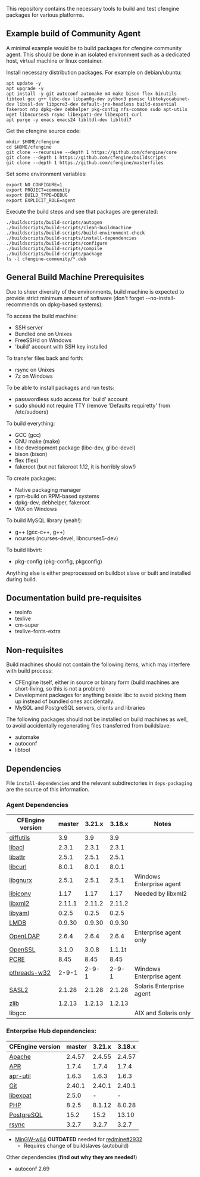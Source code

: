 This repository contains the necessary tools to build and test cfengine packages for various platforms.

## Example build of Community Agent

A minimal example would be to build packages for cfengine community agent.
This should be done in an isolated environment such as a dedicated host, virtual machine or linux container.

Install necessary distribution packages. For example on debian/ubuntu:

```
apt update -y
apt upgrade -y
apt install -y git autoconf automake m4 make bison flex binutils libtool gcc g++ libc-dev libpam0g-dev python3 psmisc libtokyocabinet-dev libssl-dev libpcre3-dev default-jre-headless build-essential fakeroot ntp dpkg-dev debhelper pkg-config nfs-common sudo apt-utils wget libncurses5 rsync libexpat1-dev libexpat1 curl
apt purge -y emacs emacs24 libltdl-dev libltdl7
```

Get the cfengine source code:

```
mkdir $HOME/cfengine
cd $HOME/cfengine
git clone --recursive --depth 1 https://github.com/cfengine/core
git clone --depth 1 https://github.com/cfengine/buildscripts
git clone --depth 1 https://github.com/cfengine/masterfiles
```

Set some environment variables:

```
export NO_CONFIGURE=1
export PROJECT=community
export BUILD_TYPE=DEBUG
export EXPLICIT_ROLE=agent
```

Execute the build steps and see that packages are generated:

```
./buildscripts/build-scripts/autogen
./buildscripts/build-scripts/clean-buildmachine
./buildscripts/build-scripts/build-environment-check
./buildscripts/build-scripts/install-dependencies
./buildscripts/build-scripts/configure
./buildscripts/build-scripts/compile
./buildscripts/build-scripts/package
ls -l cfengine-community/*.deb
```

## General Build Machine Prerequisites

Due to sheer diversity of the environments, build machine is expected to provide
strict minimum amount of software (don't forget --no-install-recommends on
dpkg-based systems):

To access the build machine:
 * SSH server
  * Bundled one on Unixes
  * FreeSSHd on Windows
 * 'build' account with SSH key installed

To transfer files back and forth:
 * rsync on Unixes
 * 7z on Windows

To be able to install packages and run tests:
 * passwordless sudo access for 'build' account
 * sudo should not require TTY (remove 'Defaults requiretty' from /etc/sudoers)

To build everything:
 * GCC (gcc)
 * GNU make (make)
 * libc development package (libc-dev, glibc-devel)
 * bison (bison)
 * flex (flex)
 * fakeroot (but not fakeroot 1.12, it is horribly slow!)

To create packages:
 * Native packaging manager
  * rpm-build on RPM-based systems
  * dpkg-dev, debhelper, fakeroot
  * WiX on Windows

To build MySQL library (yeah!):
 * g++ (gcc-c++, g++)
 * ncurses (ncurses-devel, libncurses5-dev)

To build libvirt:
 * pkg-config (pkg-config, pkgconfig)

Anything else is either preprocessed on buildbot slave or built and installed
during build.

## Documentation build pre-requisites

 * texinfo
 * texlive
 * cm-super
 * texlive-fonts-extra

## Non-requisites

Build machines should not contain the following items, which may interfere with
build process:

 * CFEngine itself, either in source or binary form (build machines are
   short-living, so this is not a problem)
 * Development packages for anything beside libc to avoid picking them up
   instead of bundled ones accidentally.
 * MySQL and PostgreSQL servers, clients and libraries

The following packages should not be installed on build machines as well, to
avoid accidentally regenerating files transferred from buildslave:

 * automake
 * autoconf
 * libtool

## Dependencies

File `install-dependencies` and the relevant subdirectories in `deps-packaging` are the source of this information.

### Agent Dependencies

| CFEngine version                                                                 | master | 3.21.x | 3.18.x | Notes                    |
| -------------------------------------------------------------------------------- | ------ | ------ | ------ | ------------------------ |
| [diffutils](https://ftpmirror.gnu.org/diffutils/)                                | 3.9    | 3.9    | 3.9    |                          |
| [libacl](http://download.savannah.gnu.org/releases/acl/)                         | 2.3.1  | 2.3.1  | 2.3.1  |                          |
| [libattr](http://download.savannah.gnu.org/releases/attr/)                       | 2.5.1  | 2.5.1  | 2.5.1  |                          |
| [libcurl](http://curl.haxx.se/download.html)                                     | 8.0.1  | 8.0.1  | 8.0.1  |                          |
| [libgnurx](http://www.gnu.org/software/rx/rx.html)                               | 2.5.1  | 2.5.1  | 2.5.1  | Windows Enterprise agent |
| [libiconv](http://ftp.gnu.org/gnu/libiconv/)                                     | 1.17   | 1.17   | 1.17   | Needed by libxml2        |
| [libxml2](http://xmlsoft.org/sources/)                                           | 2.11.1 | 2.11.2 | 2.11.2 |                          |
| [libyaml](http://pyyaml.org/wiki/LibYAML)                                        | 0.2.5  | 0.2.5  | 0.2.5  |                          |
| [LMDB](https://github.com/LMDB/lmdb/)                                            | 0.9.30 | 0.9.30 | 0.9.30 |                          |
| [OpenLDAP](http://www.openldap.org/software/download/OpenLDAP/openldap-release/) | 2.6.4  | 2.6.4  | 2.6.4  | Enterprise agent only    |
| [OpenSSL](http://openssl.org/)                                                   | 3.1.0  | 3.0.8  | 1.1.1t |                          |
| [PCRE](http://ftp.csx.cam.ac.uk/pub/software/programming/pcre/)                  | 8.45   | 8.45   | 8.45   |                          |
| [pthreads-w32](ftp://sourceware.org/pub/pthreads-win32/)                         | 2-9-1  | 2-9-1  | 2-9-1  | Windows Enterprise agent |
| [SASL2](https://cyrusimap.org/mediawiki/index.php/Downloads)                     | 2.1.28 | 2.1.28 | 2.1.28 | Solaris Enterprise agent |
| [zlib](http://www.zlib.net/)                                                     | 1.2.13 | 1.2.13 | 1.2.13 |                          |
| libgcc                                                                           |        |        |        | AIX and Solaris only     |

### Enterprise Hub dependencies:

| CFEngine version                                    | master | 3.21.x | 3.18.x |
| --------------------------------------------------- | ------ | ------ | ------ |
| [Apache](http://httpd.apache.org/)                  | 2.4.57 | 2.4.55 | 2.4.57 |
| [APR](https://apr.apache.org/)                      | 1.7.4  | 1.7.4  | 1.7.4  |
| [apr-util](https://apr.apache.org/)                 | 1.6.3  | 1.6.3  | 1.6.3  |
| [Git](https://www.kernel.org/pub/software/scm/git/) | 2.40.1 | 2.40.1 | 2.40.1 |
| [libexpat](https://libexpat.github.io/)             | 2.5.0  | -      | -      |
| [PHP](http://php.net/)                              | 8.2.5  | 8.1.12 | 8.0.28 |
| [PostgreSQL](http://www.postgresql.org/)            | 15.2   | 15.2   | 13.10  |
| [rsync](https://download.samba.org/pub/rsync/)      | 3.2.7  | 3.2.7  | 3.2.7  |

* [MinGW-w64](http://sourceforge.net/projects/mingw-w64/) **OUTDATED** needed
  for [redmine#2932](https://dev.cfengine.com/issues/2932)
  * Requires change of buildslaves (autobuild)

Other dependencies (**find out why they are needed!**)

* autoconf 2.69

